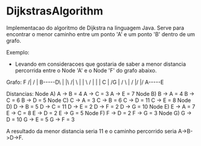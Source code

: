 # DijkstrasAlgorithm
Implementacao do algoritmo de Dijkstra na linguagem Java. Serve para encontrar o menor caminho entre um ponto 'A' e um ponto 'B' dentro de um grafo.

Exemplo:

- Levando em consideracoes que gostaria de saber a menor distancia percorrida entre o Node 'A' e o Node 'F' do grafo abaixo.

Grafo:
          F
         /|
        / |
B-----D\  |
|\   /| \ |
| \ / |  \| 
|  C  |  /G
| / \ | /
|/   \|/
A-----E

Distancias:
Node A)
  A -> B = 4
  A -> C = 3
  A -> E = 7
Node B)
  B -> A = 4
  B -> C = 6
  B -> D = 5
Node C)
  C -> A = 3
  C -> B = 6
  C -> D = 11
  C -> E = 8
Node D)
  D -> B = 5
  D -> C = 11
  D -> E = 2
  D -> F = 2
  D -> G = 10
Node E)
  E -> A = 7
  E -> C = 8
  E -> D = 2
  E -> G = 5
Node F)
  F -> D = 2
  F -> G = 3
Node G)
  G -> D = 10
  G -> E = 5
  G -> F = 3

A resultado da menor distancia seria 11 e o caminho percorrido seria A->B->D->F.

